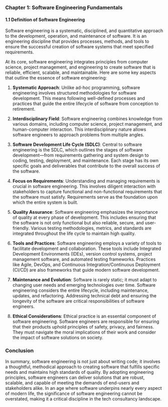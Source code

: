 ### Chapter 1: Software Engineering Fundamentals

#### 1.1 Definition of Software Engineering

Software engineering is a systematic, disciplined, and quantitative approach to the development, operation, and maintenance of software. It is an engineering discipline that provides processes, methods, and tools to ensure the successful creation of software systems that meet specified requirements.

At its core, software engineering integrates principles from computer science, project management, and engineering to create software that is reliable, efficient, scalable, and maintainable. Here are some key aspects that outline the essence of software engineering:

1. **Systematic Approach**: Unlike ad-hoc programming, software engineering involves structured methodologies for software development. This means following well-defined processes and practices that guide the entire lifecycle of software from conception to retirement.

2. **Interdisciplinary Field**: Software engineering combines knowledge from various domains, including computer science, project management, and human-computer interaction. This interdisciplinary nature allows software engineers to approach problems from multiple angles.

3. **Software Development Life Cycle (SDLC)**: Central to software engineering is the SDLC, which outlines the stages of software development—from requirements gathering and system design to coding, testing, deployment, and maintenance. Each stage has its own specific goals and deliverables that contribute to the overall success of the software.

4. **Focus on Requirements**: Understanding and managing requirements is crucial in software engineering. This involves diligent interaction with stakeholders to capture functional and non-functional requirements that the software must satisfy. Requirements serve as the foundation upon which the entire system is built.

5. **Quality Assurance**: Software engineering emphasizes the importance of quality at every phase of development. This includes ensuring that the software is not only functional but also reliable, secure, and user-friendly. Various testing methodologies, metrics, and standards are integrated throughout the life cycle to maintain high quality.

6. **Tools and Practices**: Software engineering employs a variety of tools to facilitate development and collaboration. These tools include Integrated Development Environments (IDEs), version control systems, project management software, and automated testing frameworks. Practices like Agile, DevOps, and Continuous Integration/Continuous Deployment (CI/CD) are also frameworks that guide modern software development.

7. **Maintenance and Evolution**: Software is rarely static; it must adapt to changing user needs and emerging technologies over time. Software engineering considers the entire lifecycle, including maintenance, updates, and refactoring. Addressing technical debt and ensuring the longevity of the software are critical responsibilities of software engineers.

8. **Ethical Considerations**: Ethical practice is an essential component of software engineering. Software engineers are responsible for ensuring that their products uphold principles of safety, privacy, and fairness. They must navigate the moral implications of their work and consider the impact of software solutions on society.

### Conclusion

In summary, software engineering is not just about writing code; it involves a thoughtful, methodical approach to creating software that fulfills specific needs and maintains high standards of quality. By adopting engineering principles, software engineers can deliver solutions that are robust, scalable, and capable of meeting the demands of end-users and stakeholders alike. In an age where software underpins nearly every aspect of modern life, the significance of software engineering cannot be overstated, making it a critical discipline in the tech consultancy landscape.